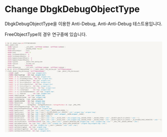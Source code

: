 # Change DbgkDebugObjectType
 
DbgkDebugObjectType을 이용한 Anti-Debug, Anti-Anti-Debug 테스트용입니다.

FreeObjectType의 경우 연구중에 있습니다.

![](https://github.com/holi4m/Change-DbgkDebugObjectType/blob/main/screenshot.png)